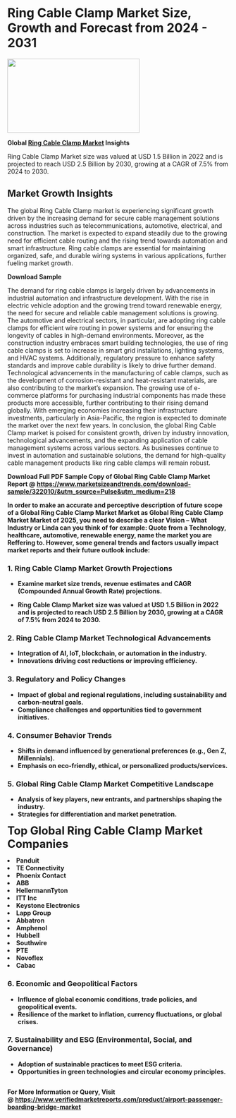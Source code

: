 <H1>Ring Cable Clamp Market Size, Growth and Forecast from 2024 - 2031</H1><img class="aligncenter size-medium wp-image-584254" src="https://thirdeyenews.in/wp-content/uploads/2024/09/Global-Market-Research-300x168.jpeg" alt="" width="300" height="168" /><p><strong>Global&nbsp;<a href="https://www.marketsizeandtrends.com/download-sample/322010/&amp;utm_source=Pulse&amp;utm_medium=218">Ring Cable Clamp Market</a> Insights</strong></p><p>Ring Cable Clamp Market size was valued at USD 1.5 Billion in 2022 and is projected to reach USD 2.5 Billion by 2030, growing at a CAGR of 7.5% from 2024 to 2030.</p><p><h2>Market Growth Insights</h2> <p>The global Ring Cable Clamp market is experiencing significant growth driven by the increasing demand for secure cable management solutions across industries such as telecommunications, automotive, electrical, and construction. The market is expected to expand steadily due to the growing need for efficient cable routing and the rising trend towards automation and smart infrastructure. Ring cable clamps are essential for maintaining organized, safe, and durable wiring systems in various applications, further fueling market growth.</p> <p><strong>Download Sample</strong></p> <p>The demand for ring cable clamps is largely driven by advancements in industrial automation and infrastructure development. With the rise in electric vehicle adoption and the growing trend toward renewable energy, the need for secure and reliable cable management solutions is growing. The automotive and electrical sectors, in particular, are adopting ring cable clamps for efficient wire routing in power systems and for ensuring the longevity of cables in high-demand environments. Moreover, as the construction industry embraces smart building technologies, the use of ring cable clamps is set to increase in smart grid installations, lighting systems, and HVAC systems. Additionally, regulatory pressure to enhance safety standards and improve cable durability is likely to drive further demand. Technological advancements in the manufacturing of cable clamps, such as the development of corrosion-resistant and heat-resistant materials, are also contributing to the market’s expansion. The growing use of e-commerce platforms for purchasing industrial components has made these products more accessible, further contributing to their rising demand globally. With emerging economies increasing their infrastructure investments, particularly in Asia-Pacific, the region is expected to dominate the market over the next few years. In conclusion, the global Ring Cable Clamp market is poised for consistent growth, driven by industry innovation, technological advancements, and the expanding application of cable management systems across various sectors. As businesses continue to invest in automation and sustainable solutions, the demand for high-quality cable management products like ring cable clamps will remain robust. <p><strong></p><p><span class=""><strong>Download Full PDF Sample Copy of Global Ring Cable Clamp Market Report</strong> @ <a href="https://www.marketsizeandtrends.com/download-sample/322010/&amp;utm_source=Pulse&amp;utm_medium=218" target="_blank">https://www.marketsizeandtrends.com/download-sample/322010/&amp;utm_source=Pulse&amp;utm_medium=218</a></span></p><p>In order to make an accurate and perceptive description of future scope of a Global&nbsp;Ring Cable Clamp Market Market as Global&nbsp;Ring Cable Clamp Market Market of 2025, you need to describe a clear Vision &ndash; What Industry or Linda can you think of for example: Quote from a Technology, healthcare, automotive, renewable energy, name the market you are Reffering to. However, some general trends and factors usually impact market reports and their future outlook include:</p><h3>1.&nbsp;<strong>Ring Cable Clamp Market Growth Projections</strong></h3><ul><li>Examine market size trends, revenue estimates and CAGR (Compounded Annual Growth Rate) projections.</li><li><p>Ring Cable Clamp Market size was valued at USD 1.5 Billion in 2022 and is projected to reach USD 2.5 Billion by 2030, growing at a CAGR of 7.5% from 2024 to 2030.</p></li></ul><h3>2.&nbsp;<strong>Ring Cable Clamp Market Technological Advancements</strong></h3><ul><li>Integration of AI, IoT, blockchain, or automation in the industry.</li><li>Innovations driving cost reductions or improving efficiency.</li></ul><h3>3.&nbsp;<strong>Regulatory and Policy Changes</strong></h3><ul><li>Impact of global and regional regulations, including sustainability and carbon-neutral goals.</li><li>Compliance challenges and opportunities tied to government initiatives.</li></ul><h3>4.&nbsp;<strong>Consumer Behavior Trends</strong></h3><ul><li>Shifts in demand influenced by generational preferences (e.g., Gen Z, Millennials).</li><li>Emphasis on eco-friendly, ethical, or personalized products/services.</li></ul><h3>5.&nbsp;<strong>Global Ring Cable Clamp Market Competitive Landscape</strong></h3><ul><li>Analysis of key players, new entrants, and partnerships shaping the industry.</li><li>Strategies for differentiation and market penetration.</li></ul><p data-pm-slice="1 1 []"><span style="color: inherit; font-family: inherit; font-size: 25px;">Top Global Ring Cable Clamp Market Companies</span></p><div class="" data-test-id=""><p><li>Panduit</li><li> TE Connectivity</li><li> Phoenix Contact</li><li> ABB</li><li> HellermannTyton</li><li> ITT Inc</li><li> Keystone Electronics</li><li> Lapp Group</li><li> Abbatron</li><li> Amphenol</li><li> Hubbell</li><li> Southwire</li><li> PTE</li><li> Novoflex</li><li> Cabac</li></p></div><h3>6.&nbsp;<strong>Economic and Geopolitical Factors</strong></h3><ul><li>Influence of global economic conditions, trade policies, and geopolitical events.</li><li>Resilience of the market to inflation, currency fluctuations, or global crises.</li></ul><h3>7.&nbsp;<strong>Sustainability and ESG (Environmental, Social, and Governance)</strong></h3><ul><li>Adoption of sustainable practices to meet ESG criteria.</li><li>Opportunities in green technologies and circular economy principles.</li></ul><h2><strong style="font-size: 14px;">For More Information or Query, Visit @&nbsp;</strong><a style="background-color: #ffffff; font-size: 14px;" href="https://www.marketsizeandtrends.com/report/ring-cable-clamp-market/" target="_blank">https://www.verifiedmarketreports.com/product/airport-passenger-boarding-bridge-market</a></h2>
